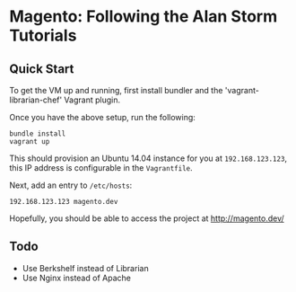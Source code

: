 # Magento: Following the Alan Storm Tutorials

## Quick Start

To get the VM up and running, first install bundler and the 'vagrant-librarian-chef' Vagrant plugin.

Once you have the above setup, run the following:

```
bundle install
vagrant up
```

This should provision an Ubuntu 14.04 instance for you at `192.168.123.123`, this IP address
is configurable in the `Vagrantfile`.

Next, add an entry to `/etc/hosts`:

```
192.168.123.123 magento.dev
```

Hopefully, you should be able to access the project at http://magento.dev/

## Todo

* Use Berkshelf instead of Librarian
* Use Nginx instead of Apache
